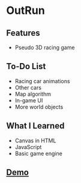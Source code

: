 # OutRun
## Features
* Pseudo 3D racing game

## To-Do List
* Racing car animations
* Other cars
* Map algorithm
* In-game UI
* More world objects

## What I Learned
* Canvas in HTML
* JavaScript
* Basic game engine

## [Demo](https://biarmic.github.io/outrun-js/)
